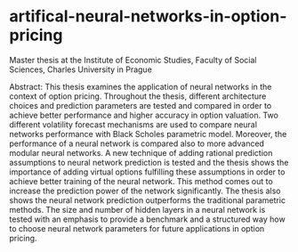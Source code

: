 # artifical-neural-networks-in-option-pricing

Master thesis at the Institute of Economic Studies, Faculty of Social Sciences, Charles University in Prague

Abstract: This thesis examines the application of neural networks in the context of option
pricing. Throughout the thesis, different architecture choices and prediction parameters
are tested and compared in order to achieve better performance and
higher accuracy in option valuation. Two different volatility forecast mechanisms
are used to compare neural networks performance with Black Scholes
parametric model. Moreover, the performance of a neural network is compared
also to more advanced modular neural networks. A new technique of adding
rational prediction assumptions to neural network prediction is tested and the
thesis shows the importance of adding virtual options fulfilling these assumptions
in order to achieve better training of the neural network. This method
comes out to increase the prediction power of the network significantly. The
thesis also shows the neural network prediction outperforms the traditional
parametric methods. The size and number of hidden layers in a neural network
is tested with an emphasis to provide a benchmark and a structured way how
to choose neural network parameters for future applications in option pricing.
